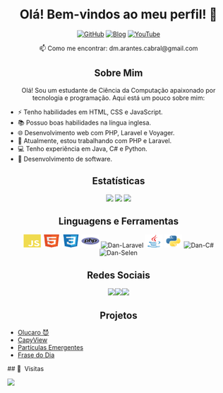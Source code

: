 <!-- Título -->
<h1 align="center">Olá! Bem-vindos ao meu perfil! 👋 </h1>

<!-- Ícones de Links -->
<p align="center">
  <a href='https://particulasemergentes.netlify.app/'><img src="https://img.icons8.com/nolan/64/hand-drag.png" alt="GitHub" width="64" height="64"/></a>
  <a href='https://capybytes.blogspot.com/'><img src="https://img.icons8.com/nolan/64/1A6DFF/C822FF/programming.png" alt="Blog" width="64" height="64"/></a>
  <a href='https://olucaro.netlify.app'><img src="https://img.icons8.com/nolan/64/1A6DFF/C822FF/futurama-bender.png" alt="YouTube" width="64" height="64"/></a>
</p>

<!-- Informações de contato -->
<p align="center">📫 Como me encontrar: dm.arantes.cabral@gmail.com</p>

<!-- Seção "Sobre Mim" -->
<h2 align="center">Sobre Mim</h2>
<p align="center">
  Olá! Sou um estudante de Ciência da Computação apaixonado por tecnologia e programação. Aqui está um pouco sobre mim:
</p>

<!-- Lista de habilidades e experiência -->
<p align="center">
  <ul>
    <li>⚡ Tenho habilidades em HTML, CSS e JavaScript.</li>
    <li>📚 Possuo boas habilidades na língua inglesa.</li>
    <li>🌐 Desenvolvimento web com PHP, Laravel e Voyager.</li>
    <li>💼 Atualmente, estou trabalhando com PHP e Laravel.</li>
    <li>💻 Tenho experiência em Java, C# e Python.</li>
    <li>🔭 Desenvolvimento de software.</li>
  </ul>
</p>

<!-- Estatísticas e gráficos -->
<h2 align="center">Estatísticas</h2>
<p align="center">
  <img src="https://github-readme-stats-defcon27.vercel.app/api?username=danieldemac&show_icons=true&theme=react&include_all_commits=true&count_private=true" height="180" />
  <img src="https://github-readme-stats-defcon27.vercel.app/api/top-langs/?username=danieldemac&layout=compact&langs_count=16&theme=react" height="180" />
  <img src="https://github-readme-streak-stats.herokuapp.com/?user=danieldemac&theme=react" height="180"/>

</p>

<!-- Linguagens e ferramentas -->
<h2 align="center">Linguagens e Ferramentas</h2>
<p align="center">
<p align="center">
  <img src="https://raw.githubusercontent.com/devicons/devicon/master/icons/javascript/javascript-plain.svg" alt="Dan-Js" height="30" width="40">
  <img src="https://raw.githubusercontent.com/devicons/devicon/master/icons/html5/html5-original.svg" alt="Dan-HTML" height="30" width="40">
  <img src="https://raw.githubusercontent.com/devicons/devicon/master/icons/css3/css3-original.svg" alt="Dan-CSS" height="30" width="40">
  <img src="https://raw.githubusercontent.com/devicons/devicon/master/icons/php/php-original.svg" alt="Dan-CSS" height="30" width="40">
  <img src="https://cdn.jsdelivr.net/gh/devicons/devicon/icons/laravel/laravel-plain-wordmark.svg" alt="Dan-Laravel" height="30" width="40">
  <img src="https://raw.githubusercontent.com/devicons/devicon/master/icons/java/java-original.svg" alt="Dan-Java" height="30" width="40">
  <img src="https://raw.githubusercontent.com/devicons/devicon/master/icons/python/python-original.svg" alt="Dan-Py" height="30" width="40">
  <img src="https://cdn.jsdelivr.net/gh/devicons/devicon/icons/csharp/csharp-original.svg" alt="Dan-C#" height="30" width="40">
  <img src="https://cdn.jsdelivr.net/gh/devicons/devicon/icons/selenium/selenium-original.svg" alt="Dan-Selen" height="30" width="40">
</p>
</p>

<!-- Links para redes sociais -->
<h2 align="center">Redes Sociais</h2>
<p align="center">
  <a href="https://www.instagram.com/danieldemac/" target="_blank"><img src="https://img.shields.io/badge/-Instagram-%23E4405F?style=for-the-badge&logo=instagram&logoColor=white" target="_blank"></a><a href="mailto:dm.arantes.cabral@gmail.com"><img src="https://img.shields.io/badge/-Gmail-%23333?style=for-the-badge&logo=gmail&logoColor=white" target="_blank"></a><a href="https://www.linkedin.com/in/daniel-de-melo-arantes-cabral-63664659//" target="_blank"><img src="https://img.shields.io/badge/-LinkedIn-%230077B5?style=for-the-badge&logo=linkedin&logoColor=white" target="_blank">
  </a>
</p>

<!-- Links de sites -->
<h2 align="center">Projetos</h2>
<p align="center">
  <ul>
    <li><a href="https://olucaro.netlify.app">Olucaro 😈</a></li>
    <li><a href="https://capyview.netlify.app/">CapyView</a></li>
    <li><a href="https://particulasemergentes.netlify.app">Partículas Emergentes</a></li>
    <li><a href="https://afrasedodia.netlify.app/">Frase do Dia</a></li>
  </ul>
</p>
  ## 👀 &nbsp;Visitas
<p align="center">
<img align="left" src="https://profile-counter.glitch.me/danieldemac/count.svg" />
</p>
<!-- <p align="center">
![Snake animation](https://github.com/danieldemac/danieldemac/blob/output/github-contribution-grid-snake.svg)
</p> -->
<!--
**danieldemac/danieldemac** is a ✨ _special_ ✨ repository because its `README.md` (this file) appears on your GitHub profile.

Here are some ideas to get you started:

- 🔭 I’m currently working on ...
- 🌱 I’m currently learning ...
- 👯 I’m looking to collaborate on ...
- 🤔 I’m looking for help with ...
- 💬 Ask me about ...
- 📫 How to reach me: ...
- 😄 Pronouns: ...
- ⚡ Fun fact: ...
-->
